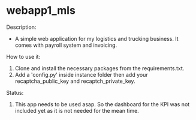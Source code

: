 # webapp1_mls
Description:
  - A simple web application for my logistics and trucking business. It comes with payroll system and invoicing.
  
How to use it:
  1. Clone and install the necessary packages from the requirements.txt.
  2. Add a 'config.py' inside instance folder then add your recaptcha_public_key and recaptch_private_key.

Status:
  1. This app needs to be used asap. So the dashboard for the KPI was not included yet as it is not needed for the mean time.
